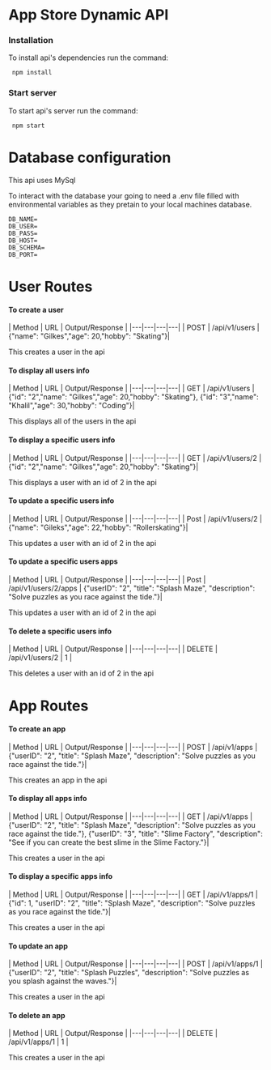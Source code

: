 # App Store Dynamic API

### Installation
To install api's dependencies run the command:
```
 npm install
```

### Start server
To start api's server run the command:
```
 npm start
```

# Database configuration
This api uses MySql

To interact with the database your going to need a .env file filled with environmental variables as they pretain to your local machines database.
```
DB_NAME=
DB_USER=
DB_PASS=
DB_HOST=
DB_SCHEMA=
DB_PORT=

```

# User Routes

#### To create a user
| Method | URL | Output/Response |
|---|---|---|---|
| POST | /api/v1/users | {"name": "Gilkes","age": 20,"hobby": "Skating"}|

This creates a user in the api

#### To display all users info
| Method | URL | Output/Response |
|---|---|---|---|
| GET | /api/v1/users | {"id": "2","name": "Gilkes","age": 20,"hobby": "Skating"}, {"id": "3","name": "Khalil","age": 30,"hobby": "Coding"}|


This displays all of the users in the api

#### To display a specific users info
| Method | URL | Output/Response |
|---|---|---|---|
| GET | /api/v1/users/2 | {"id": "2","name": "Gilkes","age": 20,"hobby": "Skating"}|

This displays a user with an id of 2 in the api

#### To update a specific users info
| Method | URL | Output/Response |
|---|---|---|---|
| Post | /api/v1/users/2 | {"name": "Gileks","age": 22,"hobby": "Rollerskating"}|

This updates a user with an id of 2 in the api

#### To update a specific users apps
| Method | URL | Output/Response |
|---|---|---|---|
| Post | /api/v1/users/2/apps | {"userID": "2", "title": "Splash Maze", "description": "Solve puzzles as you race against the tide."}|

This updates a user with an id of 2 in the api

#### To delete a specific users info
| Method | URL | Output/Response |
|---|---|---|---|
| DELETE | /api/v1/users/2 | 1 |

This deletes a user with an id of 2 in the api

# App Routes

#### To create an app
| Method | URL | Output/Response |
|---|---|---|---|
| POST | /api/v1/apps | {"userID": "2", "title": "Splash Maze", "description": "Solve puzzles as you race against the tide."}|

This creates an app in the api

#### To display all apps info
| Method | URL | Output/Response |
|---|---|---|---|
| GET | /api/v1/apps | {"userID": "2", "title": "Splash Maze", "description": "Solve puzzles as you race against the tide."}, {"userID": "3", "title": "Slime Factory", "description": "See if you can create the best slime in the Slime Factory."}|

This creates a user in the api

#### To display a specific apps info
| Method | URL | Output/Response |
|---|---|---|---|
| GET | /api/v1/apps/1 | {"id": 1, "userID": "2", "title": "Splash Maze", "description": "Solve puzzles as you race against the tide."}|

This creates a user in the api

#### To update an app
| Method | URL | Output/Response |
|---|---|---|---|
| POST | /api/v1/apps/1 | {"userID": "2", "title": "Splash Puzzles", "description": "Solve puzzles as you splash against the waves."}|

This creates a user in the api

#### To delete an app
| Method | URL | Output/Response |
|---|---|---|---|
| DELETE | /api/v1/apps/1 | 1 |

This creates a user in the api
